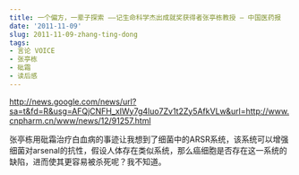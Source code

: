 ```yaml
---
title: 一个偏方，一辈子探索 ——记生命科学杰出成就奖获得者张亭栋教授 – 中国医药报
date: '2011-11-09'
slug: 2011-11-09-zhang-ting-dong
tags:
- 言论 VOICE
- 张亭栋
- 砒霜
- 读后感
---
```



<http://news.google.com/news/url?sa=t&fd=R&usg=AFQjCNFH_xIWy7g4luo7Zv1t2Zy5AfkVLw&url=http://www.cnpharm.cn/www/news/12/91257.html>

张亭栋用砒霜治疗白血病的事迹让我想到了细菌中的ARSR系统，该系统可以增强细菌对arsenal的抗性，假设人体存在类似系统，那么癌细胞是否存在这一系统的缺陷，进而使其更容易被杀死呢？我不知道。
